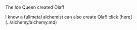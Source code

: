 The Ice Queen created Olaf!

I know a fullmetal alchemist can also create Olaf! click [here] (../alchemy/alchemy.md)

